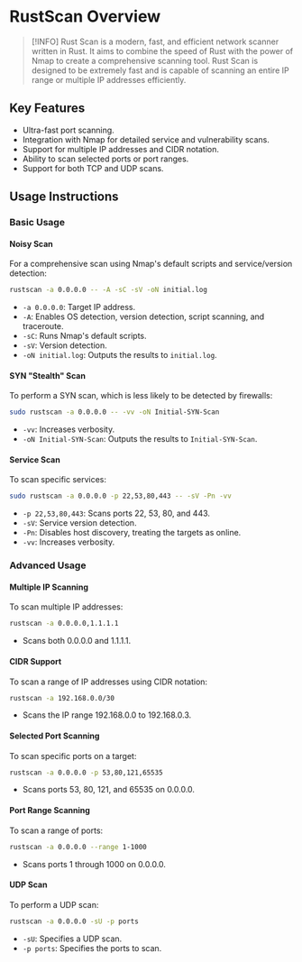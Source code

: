 # RustScan Overview

>[!INFO]
>Rust Scan is a modern, fast, and efficient network scanner written in Rust. It aims to combine the speed of Rust with the power of Nmap to create a comprehensive scanning tool. Rust Scan is designed to be extremely fast and is capable of scanning an entire IP range or multiple IP addresses efficiently. 

## Key Features
- Ultra-fast port scanning.
- Integration with Nmap for detailed service and vulnerability scans.
- Support for multiple IP addresses and CIDR notation.
- Ability to scan selected ports or port ranges.
- Support for both TCP and UDP scans.

## Usage Instructions

### Basic Usage

#### Noisy Scan
For a comprehensive scan using Nmap's default scripts and service/version detection:
```bash
rustscan -a 0.0.0.0 -- -A -sC -sV -oN initial.log
```
- `-a 0.0.0.0`: Target IP address.
- `-A`: Enables OS detection, version detection, script scanning, and traceroute.
- `-sC`: Runs Nmap's default scripts.
- `-sV`: Version detection.
- `-oN initial.log`: Outputs the results to `initial.log`.

#### SYN "Stealth" Scan
To perform a SYN scan, which is less likely to be detected by firewalls:
```bash
sudo rustscan -a 0.0.0.0 -- -vv -oN Initial-SYN-Scan
```
- `-vv`: Increases verbosity.
- `-oN Initial-SYN-Scan`: Outputs the results to `Initial-SYN-Scan`.

#### Service Scan
To scan specific services:
```bash
sudo rustscan -a 0.0.0.0 -p 22,53,80,443 -- -sV -Pn -vv
```
- `-p 22,53,80,443`: Scans ports 22, 53, 80, and 443.
- `-sV`: Service version detection.
- `-Pn`: Disables host discovery, treating the targets as online.
- `-vv`: Increases verbosity.

### Advanced Usage

#### Multiple IP Scanning
To scan multiple IP addresses:
```bash
rustscan -a 0.0.0.0,1.1.1.1
```
- Scans both 0.0.0.0 and 1.1.1.1.

#### CIDR Support
To scan a range of IP addresses using CIDR notation:
```bash
rustscan -a 192.168.0.0/30
```
- Scans the IP range 192.168.0.0 to 192.168.0.3.

#### Selected Port Scanning
To scan specific ports on a target:
```bash
rustscan -a 0.0.0.0 -p 53,80,121,65535
```
- Scans ports 53, 80, 121, and 65535 on 0.0.0.0.

#### Port Range Scanning
To scan a range of ports:
```bash
rustscan -a 0.0.0.0 --range 1-1000
```
- Scans ports 1 through 1000 on 0.0.0.0.

#### UDP Scan
To perform a UDP scan:
```bash
rustscan -a 0.0.0.0 -sU -p ports
```
- `-sU`: Specifies a UDP scan.
- `-p ports`: Specifies the ports to scan.